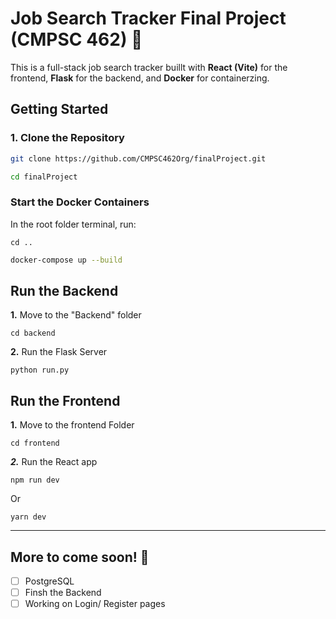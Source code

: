 # Job Search Tracker Final Project (CMPSC 462) 📂


This is a full-stack job search tracker buillt with **React (Vite)** for the frontend, **Flask** for the backend, and **Docker** for containerzing.

## Getting Started 


### 1. Clone the Repository

  ```bash
  git clone https://github.com/CMPSC462Org/finalProject.git
```
```bash
cd finalProject
```

### Start the Docker Containers 

In the root folder terminal, run:

```
cd ..
```

```bash
docker-compose up --build
```

## Run the Backend

**1.** Move to the "Backend" folder

```
cd backend
```

**2.** Run the Flask Server
```
python run.py
```


## Run the Frontend

**1.** Move to the frontend Folder

```
cd frontend
```

***2.*** Run the React app

```
npm run dev
```

Or

```
yarn dev
```

---

## More to come soon! 🥳

* [ ] PostgreSQL
* [ ] Finsh the Backend
* [ ] Working on Login/ Register pages
